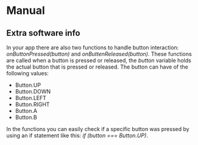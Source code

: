 # Manual

## Extra software info
In your app there are also two functions to handle button interaction: _onButtonPressed(button)_ and _onButtenReleased(button)_. These functions are called when a button is pressed or released, the _button_ variable holds the actual button that is pressed or released. The button can have of the following values:
-	Button.UP
-	Button.DOWN
-	Button.LEFT
-	Button.RIGHT
-	Button.A
-	Button.B

In the functions you can easily check if a specific button was pressed by using an if statement like this: _if (button === Button.UP)_.
